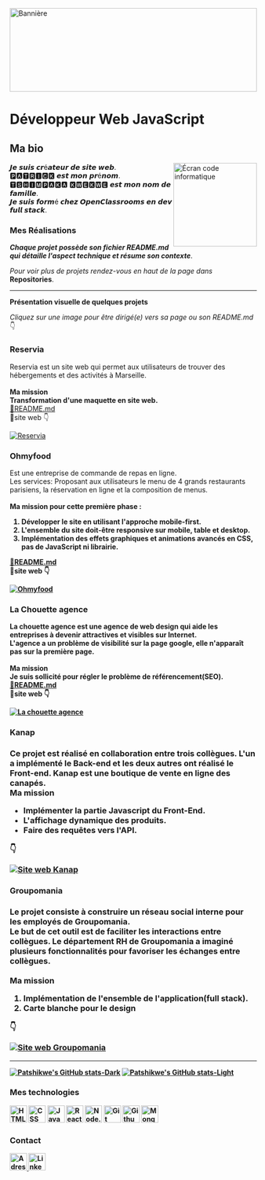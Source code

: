 
  <a href="#">
    <img src="https://github.com/patshikwe/stockage_img/blob/main/Patshikwe_Digital_Marketing_LinkedIn_Banner%20.png"  alt="Bannière" height="170"    width="100%"/>
  </a>
    
  # Développeur Web JavaScript
   
  ## Ma bio
 <div>
  <a href="https://patshikwe.github.io/dev/">
      <img src="https://media.giphy.com/media/QHLBmZ2Xmdvgc/giphy-downsized.gif" alt="Écran code informatique" width="170" align="right"/>
  </a>
    <p align="left">
       𝙅𝙚 𝙨𝙪𝙞𝙨 𝙘𝙧é𝙖𝙩𝙚𝙪𝙧 𝙙𝙚 𝙨𝙞𝙩𝙚 𝙬𝙚𝙗.<br/> 
       🅿🅰🆃🆁🅸🅲🅺 𝙚𝙨𝙩 𝙢𝙤𝙣 𝙥𝙧é𝙣𝙤𝙢.<br/>
       🆃🆂🅷🅸🅼🅿🅰🅺🅰  🅺🆆🅴🅺🆆🅴 𝙚𝙨𝙩 𝙢𝙤𝙣 𝙣𝙤𝙢 𝙙𝙚 𝙛𝙖𝙢𝙞𝙡𝙡𝙚.<br/>
      𝙅𝙚 𝙨𝙪𝙞𝙨 𝙛𝙤𝙧𝙢é 𝙘𝙝𝙚𝙯 𝙊𝙥𝙚𝙣𝘾𝙡𝙖𝙨𝙨𝙧𝙤𝙤𝙢𝙨 𝙚𝙣 𝙙𝙚𝙫 𝙛𝙪𝙡𝙡 𝙨𝙩𝙖𝙘𝙠.
    </p>
 </div>

  ### Mes Réalisations
 
   **_Chaque projet possède son fichier README.md qui détaille l'aspect technique et résume son contexte_**.
   
   *Pour voir plus de projets rendez-vous en haut de la page dans* **Repositories**.
   _____________________
   
   
  **Présentation visuelle de quelques projets** 
  
  *Cliquez sur une image pour être dirigé(e) vers sa page ou son README.md*
   👇
   
   <div>
    <div >
      <h3>Reservia</h3>
     <p>
       Reservia est un site web qui permet aux utilisateurs de trouver des hébergements et des activités à Marseille.<br/><br/>
        <strong>Ma mission</strong><br/>
       <strong>Transformation d'une maquette en site web.</strong><br/>
       <a href="https://github.com/patshikwe/tshimpakakwekwepatrick_2_18062021">🔗README.md</a><br/>
       🔗site web
        👇
     </p>
     <a href="https://patshikwe.github.io/tshimpakakwekwepatrick_2_18062021/">
       <img src="https://github.com/patshikwe/stockage_img/blob/main/img/Reservia_extrait_maquette.jpg" alt="Reservia" />
     </a>
   </div> 
    <div>
     <p>
      <h3>Ohmyfood</h3>
       Est une entreprise de commande de repas en ligne.<br/>
       Les services: Proposant aux utilisateurs le menu de 4 grands restaurants parisiens,
       la réservation en ligne et la composition de menus.<br/><br/>
       <strong>Ma mission<strong> pour cette première phase :
         <ol>
           <li>Développer le site en utilisant l'approche <strong>mobile-first</strong>.</li>
           <li>L'ensemble du site doit-être <strong>responsive sur mobile, table et desktop</strong>.</li>
           <li>Implémentation <strong>des effets graphiques et animations</strong> avancés en CSS, pas de JavaScript ni librairie.</li>
         </ol>
         <a href="https://github.com/patshikwe/tshimpakakwekwepatrick_3_26082021">🔗README.md</a><br/>
          🔗site web
          👇
     </p>
     <a href="https://patshikwe.github.io/tshimpakakwekwepatrick_3_26082021/">
       <img src="https://github.com/patshikwe/stockage_img/blob/main/img/Ohmyfood_page_d'accueil.jpg" alt="Ohmyfood"/>
     </a>
   </div> 
    <div>
     <p>
      <h3>La Chouette agence</h3>
      La chouette agence est une agence de web design qui aide les entreprises à devenir attractives et visibles sur Internet.<br/>
      L'agence a un problème de visibilité sur la page google, elle n'apparaît pas sur la première page.<br/><br/>
      <strong>Ma mission</strong><br/>
      Je suis sollicité pour régler le problème de référencement(SEO).<br/>
      <a href="https://github.com/patshikwe/tshimpakakwekwepatrick_4_25102021">🔗README.md</a><br/>
       🔗site web
       👇
     </p>
     <a href="https://patshikwe.github.io/tshimpakakwekwepatrick_4_25102021/">
       <img src="https://github.com/patshikwe/stockage_img/blob/main/img/La_chouette_agence.jpg" alt="La chouette agence"/>
     </a>
   </div>  
</div>

 <div>
   <h3>Kanap<h3>
     <p>
       Ce projet est réalisé en collaboration entre trois collègues.
       L'un a implémenté le Back-end et les deux autres ont réalisé le Front-end.
       Kanap est une boutique de vente en ligne des canapés.<br/>
       <strong>Ma mission</strong><br/>
       <ul>
         <li>Implémenter la partie <strong>Javascript du Front-End</strong>.</li>
         <li><strong>L'affichage dynamique des produits</strong>.</li>
         <li><strong>Faire des requêtes vers l'API</strong>.</li>
       </ul>
         👇
     </p>
     <a href="https://github.com/patshikwe/tshimpakakwekwepatrick_5_06012022">
       <img src="https://github.com/patshikwe/stockage_img/blob/main/img/Kanap_demo.gif"  alt="Site web Kanap"/>
     </a>
 </div>
     
   <div>
   <h3>Groupomania<h3>
     <p>
       Le projet consiste à construire un réseau social interne pour les employés de Groupomania.<br/> 
       Le but de cet outil est de faciliter les interactions entre collègues. Le département RH de
       Groupomania a imaginé plusieurs fonctionnalités pour favoriser les échanges entre collègues.<br/><br/>
       <strong>Ma mission</strong><br>
       <ol>
         <li><strong>Implémentation de l'ensemble de l'application(full stack)</strong>.</li>
         <li><strong>Carte blanche pour le design</strong.</li>
       </ol>
          👇
     </p>
     <a href="https://github.com/patshikwe/tshimpakakwekwepatrick_7_27052022">
       <img src="https://github.com/patshikwe/stockage_img/blob/main/img/Groupomania_demo.gif"  alt="Site web Groupomania"/>
     </a>
 </div>
 <hr>
      
  [![Patshikwe's GitHub stats-Dark](https://github-readme-stats.vercel.app/api?username=patshikwe&show_icons=true&theme=highcontrast#gh-dark-mode-only)](https://github.com/anuraghazra/github-readme-stats#gh-dark-mode-only)
[![Patshikwe's GitHub stats-Light](https://github-readme-stats.vercel.app/api?username=patshikwe&show_icons=true&theme=default#gh-light-mode-only)](https://github.com/anuraghazra/github-readme-stats#gh-light-mode-only)

  ### Mes technologies
  <div >
    <img src="https://github.com/patshikwe/stockage_img/blob/main/icons/html5-plain-wordmark.svg" alt="HTML5" width="35px" />
    <img src="https://github.com/patshikwe/stockage_img/blob/main/icons/css3-plain-wordmark.svg" alt="CSS" width="35px" />
    <img src="https://github.com/patshikwe/stockage_img/blob/main/icons/javascript-plain.svg" alt="JavaScript" width="35px" />
    <img src="https://github.com/patshikwe/stockage_img/blob/main/icons/react-original-wordmark.svg" alt="React" width="35px" />
    <img src="https://github.com/patshikwe/stockage_img/blob/main/icons/nodejs-plain.svg" alt="Node.js" width="35px" />
    <img src="https://github.com/patshikwe/stockage_img/blob/main/icons/git-original.svg" alt="Git" width="35px" />
    <img src="https://github.com/patshikwe/stockage_img/blob/main/icons/github-g967735ec5_640.png" alt="Github" width="35px" />
    <img src="https://github.com/patshikwe/stockage_img/blob/main/icons/mongodb-original.svg" alt="MongoDB" width="35px" />
  </di>
  
  ### Contact
  <a href="mailto:patrick.tshimpaka.kwekwe@gmail.com">
    <img src="https://github.com/patshikwe/stockage_img/blob/main/icons/at-sign-g53140000c_640.png" alt="Adresse mail" width="35px" />
  </a>
    
 <a href="https://linkedin.com/in/patrick-tshimpaka-kwekwe">
    <img src="https://github.com/patshikwe/stockage_img/blob/main/icons/linked-in-gfe4608683_640.png" alt="LinkedIn" width="35px" />
 </a>


<!--
**patshikwe/patshikwe** is a ✨ _special_ ✨ repository because its `README.md` (this file) appears on your GitHub profile.

Here are some ideas to get you started:

- 🔭 I’m currently working on ...
- 🌱 I’m currently learning ...
- 👯 I’m looking to collaborate on ...
- 🤔 I’m looking for help with ...
- 💬 Ask me about ...
- 📫 How to reach me: ...
- 😄 Pronouns: ...
- ⚡ Fun fact: ...
-->
